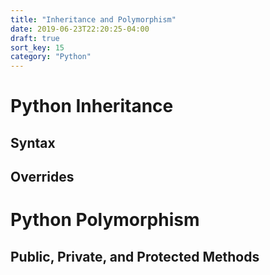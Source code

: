 ```yaml
---
title: "Inheritance and Polymorphism"
date: 2019-06-23T22:20:25-04:00
draft: true
sort_key: 15
category: "Python"
---
```


# Python Inheritance

## Syntax

## Overrides


# Python Polymorphism

## Public, Private, and Protected Methods 
